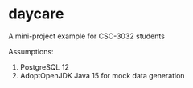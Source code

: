 # daycare
A mini-project example for CSC-3032 students

Assumptions:
1. PostgreSQL 12
2. AdoptOpenJDK Java 15 for mock data generation
